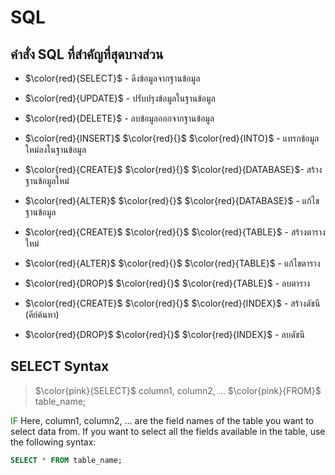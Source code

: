 # SQL
## คำสั่ง SQL ที่สำคัญที่สุดบางส่วน

* $\color{red}{SELECT}$ - ดึงข้อมูลจากฐานข้อมูล

* $\color{red}{UPDATE}$ - ปรับปรุงข้อมูลในฐานข้อมูล

* $\color{red}{DELETE}$ - ลบข้อมูลออกจากฐานข้อมูล

* $\color{red}{INSERT}$ $\color{red}{}$ $\color{red}{INTO}$ - แทรกข้อมูลใหม่ลงในฐานข้อมูล

* $\color{red}{CREATE}$ $\color{red}{}$ $\color{red}{DATABASE}$- สร้างฐานข้อมูลใหม่

* $\color{red}{ALTER}$ $\color{red}{}$ $\color{red}{DATABASE}$ - แก้ไขฐานข้อมูล

* $\color{red}{CREATE}$ $\color{red}{}$ $\color{red}{TABLE}$ - สร้างตารางใหม่

* $\color{red}{ALTER}$ $\color{red}{}$ $\color{red}{TABLE}$ - แก้ไขตาราง

* $\color{red}{DROP}$ $\color{red}{}$ $\color{red}{TABLE}$ - ลบตาราง

* $\color{red}{CREATE}$ $\color{red}{}$ $\color{red}{INDEX}$ - สร้างดัชนี (คีย์ค้นหา)

* $\color{red}{DROP}$ $\color{red}{}$ $\color{red}{INDEX}$ - ลบดัชนี

## SELECT Syntax

>$\color{pink}{SELECT}$ column1, column2, ...
$\color{pink}{FROM}$ table_name;

<span style="color:green;">IF</span> Here, column1, column2, ... are the field names of the table you want to select data from. If you want to select all the fields available in the table, use the following syntax:

```SQL
SELECT * FROM table_name;
```
